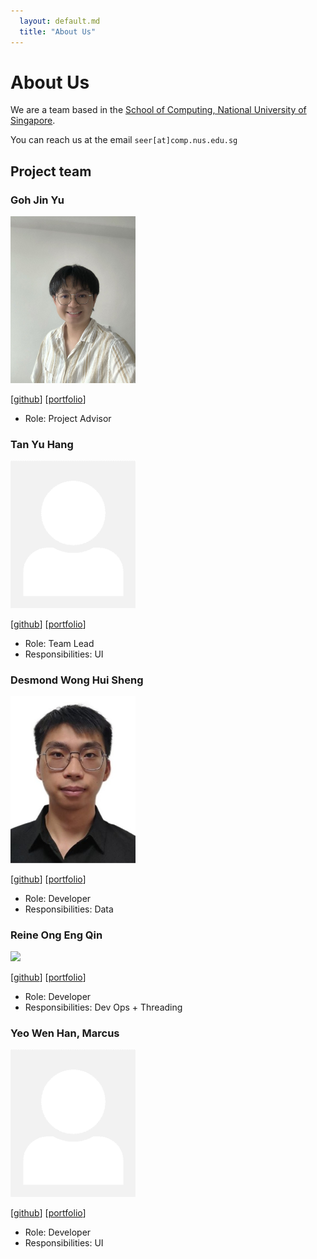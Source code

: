 ```yaml
---
  layout: default.md
  title: "About Us"
---
```


# About Us

We are a team based in the [School of Computing, National University of Singapore](http://www.comp.nus.edu.sg).

You can reach us at the email `seer[at]comp.nus.edu.sg`

## Project team

### Goh Jin Yu

<img src="images/beastarz.png" width="200px">

[[github](https://github.com/Beastarz)]
[[portfolio](team/beastarz.md)]

* Role: Project Advisor

### Tan Yu Hang

<img src="images/johndoe.png" width="200px">

[[github](http://github.com/johndoe)]
[[portfolio](team/johndoe.md)]

* Role: Team Lead
* Responsibilities: UI

### Desmond Wong Hui Sheng

<img src="images/desmondwong1215.png" width="200px">

[[github](http://github.com/desmondwong1215)] [[portfolio](team/desmondwong.md)]

* Role: Developer
* Responsibilities: Data

### Reine Ong Eng Qin

<img src="images/reineoeq.png" width="200px">

[[github](http://github.com/reineoeq)]
[[portfolio](team/reine.md)]

* Role: Developer
* Responsibilities: Dev Ops + Threading

### Yeo Wen Han, Marcus

<img src="images/johndoe.png" width="200px">

[[github](http://github.com/johndoe)]
[[portfolio](team/johndoe.md)]

* Role: Developer
* Responsibilities: UI
